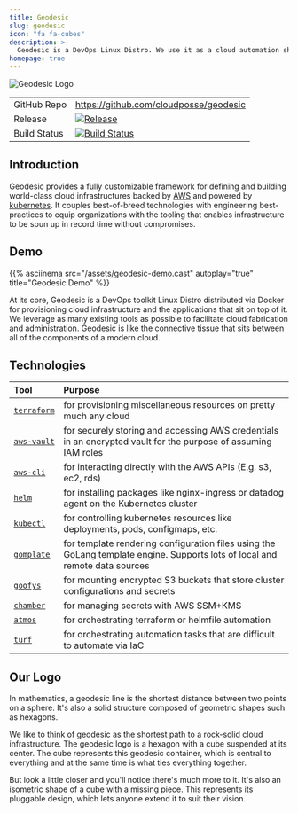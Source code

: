 ```yaml
---
title: Geodesic
slug: geodesic
icon: "fa fa-cubes"
description: >-
  Geodesic is a DevOps Linux Distro. We use it as a cloud automation shell. It's the fastest way to get up and running with a rock solid Open Source toolchain.
homepage: true
---
```


![Geodesic Logo](/assets/638d917-geodesic-small.png)

|              |                                                                                                                                   |
|:-------------|:----------------------------------------------------------------------------------------------------------------------------------|
| GitHub Repo  | <https://github.com/cloudposse/geodesic>                                                                                          |
| Release      | [![Release](https://img.shields.io/github/release/cloudposse/geodesic.svg)](https://github.com/cloudposse/geodesic/releases)      |
| Build Status | [![Build Status](https://github.com/cloudposse/geodesic/actions?query=workflow%3Adocker)](https://github.com/cloudposse/geodesic) |

## Introduction

Geodesic provides a fully customizable framework for defining and building world-class cloud infrastructures backed by [AWS](https://aws.amazon.com/) and powered by [kubernetes](https://kubernetes.io/). It couples best-of-breed technologies with engineering best-practices to equip organizations with the tooling that enables infrastructure to be spun up in record time without compromises.

## Demo

{{% asciinema src="/assets/geodesic-demo.cast" autoplay="true" title="Geodesic Demo" %}}

At its core, Geodesic is a DevOps toolkit Linux Distro distributed via Docker for provisioning cloud infrastructure and the applications that sit on top of it. We leverage as many existing tools as possible to facilitate cloud fabrication and administration. Geodesic is like the connective tissue that sits between all of the components of a modern cloud.

## Technologies

| Tool                                                                 | Purpose                                                                                                                     |
|:---------------------------------------------------------------------|:----------------------------------------------------------------------------------------------------------------------------|
| [`terraform`](https://github.com/hashicorp/terraform/)               | for provisioning miscellaneous resources on pretty much any cloud                                                           |
| [`aws-vault`](https://github.com/99designs/aws-vault)                | for securely storing and accessing AWS credentials in an encrypted vault for the purpose of assuming IAM roles              |
| [`aws-cli`](https://github.com/aws/aws-cli/)                         | for interacting directly with the AWS APIs (E.g. s3, ec2, rds)                                                              |
| [`helm`](https://github.com/kubernetes/helm/)                        | for installing packages like nginx-ingress or datadog agent on the Kubernetes cluster                                       |
| [`kubectl`](https://kubernetes.io/docs/user-guide/kubectl-overview/) | for controlling kubernetes resources like deployments, pods, configmaps, etc.                                               |
| [`gomplate`](https://github.com/hairyhenderson/gomplate/)            | for template rendering configuration files using the GoLang template engine. Supports lots of local and remote data sources |
| [`goofys`](https://github.com/kahing/goofys/)                        | for mounting encrypted S3 buckets that store cluster configurations and secrets                                             |
| [`chamber`](https://github.com/segmentio/chamber)                    | for managing secrets with AWS SSM+KMS                                                                                       |
| [`atmos`](https://github.com/cloudposse/atmos)                       | for orchestrating terraform or helmfile automation                                                                          |
| [`turf`](https://github.com/cloudposse/turf)                         | for orchestrating automation tasks that are difficult to automate via IaC                                                   |


## Our Logo

In mathematics, a geodesic line is the shortest distance between two points on a sphere. It's also a solid structure composed of geometric shapes such as hexagons.

We like to think of geodesic as the shortest path to a rock-solid cloud infrastructure. The geodesic logo is a hexagon with a cube suspended at its center. The cube represents this geodesic container, which is central to everything and at the same time is what ties everything together.

But look a little closer and you'll notice there's much more to it. It's also an isometric shape of a cube with a missing piece. This represents its pluggable design, which lets anyone extend it to suit their vision.
